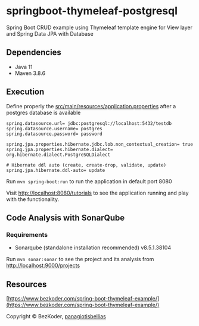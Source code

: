 # springboot-thymeleaf-postgresql
Spring Boot CRUD example using Thymeleaf template engine for View layer and Spring Data JPA with Database

## Dependencies

- Java 11
- Maven 3.8.6

## Execution

Define properly the [src/main/resources/application.properties](src/main/resources/application.properties) after a postgres database is available
```vim
spring.datasource.url= jdbc:postgresql://localhost:5432/testdb
spring.datasource.username= postgres
spring.datasource.password= password

spring.jpa.properties.hibernate.jdbc.lob.non_contextual_creation= true
spring.jpa.properties.hibernate.dialect= org.hibernate.dialect.PostgreSQLDialect

# Hibernate ddl auto (create, create-drop, validate, update)
spring.jpa.hibernate.ddl-auto= update
```

Run ```mvn spring-boot:run``` to run the application in default port 8080

Visit [http://localhost:8080/tutorials](http://localhost:8080/tutorials) to see the application running and play with the functionality.

## Code Analysis with SonarQube

### Requirements

- Sonarqube (standalone installation recommended) v8.5.1.38104

Run ```mvn sonar:sonar``` to see the project and its analysis from [http://localhost:9000/projects](http://localhost:9000/projects)

## Resources
[https://www.bezkoder.com/spring-boot-thymeleaf-example/](https://www.bezkoder.com/spring-boot-thymeleaf-example/)

Copyright © BezKoder, [panagiotisbellias](mailto:belliaspan@gmail.com)